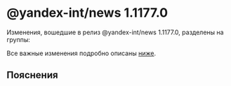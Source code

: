 # @yandex-int/news 1.1177.0

<!-- ЧЕЛОВЕЧЕСКОЕ ВСТУПЛЕНИЕ -->

Изменения, вошедшие в релиз @yandex-int/news 1.1177.0, разделены на группы:

Все важные изменения подробно описаны [ниже](#Пояснения).

## Пояснения

